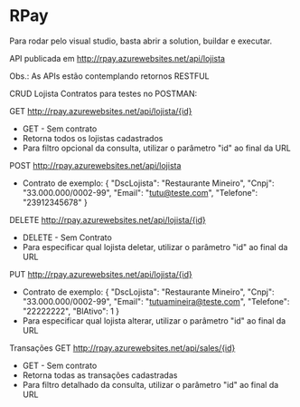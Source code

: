 # RPay

Para rodar pelo visual studio, basta abrir a solution, buildar e executar.

API publicada em http://rpay.azurewebsites.net/api/lojista

Obs.: As APIs estão contemplando retornos RESTFUL

CRUD Lojista
Contratos para testes no POSTMAN:

GET
http://rpay.azurewebsites.net/api/lojista/{id}
- GET - Sem contrato
- Retorna todos os lojistas cadastrados
- Para filtro opcional da consulta, utilizar o parâmetro "id" ao final da URL

POST
http://rpay.azurewebsites.net/api/lojista
- Contrato de exemplo:
{
    "DscLojista": "Restaurante Mineiro",
    "Cnpj": "33.000.000/0002-99",
    "Email": "tutu@teste.com",
    "Telefone": "23912345678"
}

DELETE
http://rpay.azurewebsites.net/api/lojista/{id}
- DELETE - Sem Contrato
- Para especificar qual lojista deletar, utilizar o parâmetro "id" ao final da URL

PUT
http://rpay.azurewebsites.net/api/lojista/{id}
- Contrato de exemplo:
{
    "DscLojista": "Restaurante Mineiro",
    "Cnpj": "33.000.000/0002-99",
    "Email": "tutuamineira@teste.com",
    "Telefone": "22222222",
    "BlAtivo": 1
}
- Para especificar qual lojista alterar, utilizar o parâmetro "id" ao final da URL


Transações
GET
http://rpay.azurewebsites.net/api/sales/{id}
- GET - Sem contrato
- Retorna todas as transações cadastradas
- Para filtro detalhado da consulta, utilizar o parâmetro "id" ao final da URL
